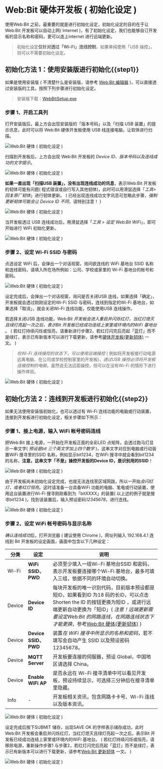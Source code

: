 # Web:Bit 硬体开发板 ( 初始化设定 )

使用Web:Bit 之前，最重要的就是进行初始化设定，初始化设定的目的在于让Web:Bit 开发板可以自动上网( Internet )，有了初始化设定，我们也能够自订开发板的显示名称和密码，更可以连上internet 进行远端更新。

> 初始化设定**仅针对透过「Wi-Fi」连线控制**，如果单纯使用「USB 操控」，则可以不需要初始化设定。

## 初始化方法 1：使用安装版进行初始化{{step1}}

如果是使用安装版 ( 不清楚什么是安装版，请参考 [Web:Bit 编辑器](../index.html#software) )，可以直接透过安装版的工具，按照下列步骤进行初始化设定。

> 安装版下载：[WebBitSetup.exe](https://ota.webduino.io/WebBitInstaller/WebBitSetup.exe#_blank)

### 步骤 1、开启工具列

打开安装版后，最上方会出现安装版的「版本号码」以及「扫描 USB 装置」的提示讯息，此时可以将 Web:Bit 硬体开发板使用 USB 线连接电脑，让软体进行扫描。

![Web:Bit 硬体 ( 初始化设定 )](../../../../media/zh-cn/education/info/setup-01.jpg)

扫描到开发板后，上方会出现 Web:Bit 开发板的 *Device ID、版本号码以及连线成功的文字提示*。

![Web:Bit 硬体 ( 初始化设定 )](../../../../media/zh-cn/education/info/setup-02-1.jpg)

**如果一直出现「扫描USB 装置」，没有出现连线成功的讯息**，表示Web:Bit 开发板的韧体可能有问题( 程式错误或自行写入其他韧体)，此时可以用滑鼠选择「*工具> 回复原厂韧体*」进行韧体更新。 ( 已经出现连线成功文字讯息可忽略此步骤，*强制更新韧体可能会让 Device ID 不同*，请特别注意！ )

![Web:Bit 硬体 ( 初始化设定 )](../../../../media/zh-cn/education/info/setup-02-2.jpg)

当开发板透过 USB 连线成功后，用滑鼠选择「*工具 > 设定 Web:Bit WiFi*」，即可开始进行 WiFi 初始化更新。

![Web:Bit 硬体 ( 初始化设定 )](../../../../media/zh-cn/education/info/setup-02.jpg)

### 步骤 2、设定 Wi-Fi SSID 与密码

点选设定 WiFi 后，会弹出一个对话视窗，询问欲连线的 WiFi 基地台 SSID 名称和连线密码，请填入所在场所例如：公司、学校或家里的 Wi-Fi 基地台的帐号和密码。

![Web:Bit 硬体 ( 初始化设定 )](../../../../media/zh-cn/education/info/setup-03.jpg)

设定完成后，会弹出一个对话视窗，询问是否关闭USB 连线，如果选择「确定」，开发板就会透过刚刚设定的Wi-Fi SSID 与密码，连线到指定的Wi-Fi 基地台，如果选择「取消」，就会关闭Wi-Fi 连线功能，仅能使用USB 连线操作。

若选择关闭USB 连线功能，*Web:Bit 开发板会进入重启并闪烁红灯，当红灯熄灭且绿灯亮起一次之后，表示Bit 开发板已经成功连结上家里或环境内的WiFi 基地台* 。 ( 若红灯持续闪烁或恒亮，请重新进行步骤2，若红灯闪完后亮起「蓝灯」而不是绿灯，表示已有新版本可以进行下载更新，请参考[硬体开发板(更新韧体)](ota.html) 一文。 )

> *在Wi-Fi 连线操控的状态下，可以使用远端操控* ( 例如将开发板接行动电源远离电脑、在公司或学校控制家里的开发板)，*透过USB 操控必须将开发板连接控制的电脑*，虽然说无法远距操控，但可以在没有Wi-Fi 的情形下进行操作体验。

![Web:Bit 硬体 ( 初始化设定 )](../../../../media/zh-cn/education/info/setup-04.jpg)


## 初始化方法 2：连线到开发板进行初始化{{step2}}

如果无法使用安装版初始化，也可以透过有 Wi-Fi 连线功能的电脑或行动装置，连接到开发板进行初始化设定，相关步骤如下所示：

### 步骤 1、接上电源，输入 WiFi 帐号密码连线

把Web:Bit 接上电源，一开始在开发板正面的全彩LED 点矩阵，会透过跑马灯显示一串文字( *预设是bit 三个英文字加上四个数字* )，这串文字对应到电脑或行动装置WiFi 搜寻里的SSID 名称，例如显示bit1234，在WiFi 搜寻中就会看到bit1234 的名称，**注意，这串文字「不是」操控开发板的Device ID，是识别用的SSID**！

![Web:Bit 硬体 ( 初始化设定 )](../../../../media/zh-cn/education/info/setup-05.gif)

由于开发板尚未初始化设定完成，也就无法连线至区域网路，所以一开始*会闪红灯，或者红灯恒亮*。这时请准备一台具备WiFi 功能的电脑、笔电或行动装置，使用这台装置进行Wi-Fi 搜寻刚刚看到为「bitXXXX」的装置( 以上述的例子就是搜寻bit1234 )，找到该装置后，输入预设密码*12345678*，进行连线。

![Web:Bit 硬体 ( 初始化设定 )](../../../../media/zh-cn/education/info/setup-06.jpg)


### 步骤 2、设定 WiFi 帐号密码与显示名称

*确认连线成功*后，打开浏览器 ( 建议使用 Chrome )，网址列输入 192.168.4.1 连线到 Bit 开发板的设定画面，画面中包含以下几种设定：

|分类|设定|说明|
|--|--|--|
|Wi-Fi|**WiFi SSID、PWD**|必须至少填入一组Wi-Fi 基地台SSID 和密码，表示开发板要连接哪个Wi-Fi 基地台，最多可填入三组，依据不同的环境自动切换。 |
|Device|**Device ID**|每块开发板的唯一识别代码，目前版本预设都是短ID，如果看到ID 为18 码的长ID，可以点击Shorten the ID 的按钮更换为短ID ，或进行远端更新自动更换为「短ID」( *注意！远端更新需要设定Web:Bit 的网路连线，在网路连线状态下才能更换*，参考[Web:Bit 硬体(更新韧体)](ota.html) )|
|Device|**Device SSID、PWD**|装置*在 WiFi 搜寻中所显示的名称和密码*，若不填写会自动产生 SSID 以及预设密码 12345678。 |
|Device|**MQTT Server**|开发板要连接的伺服器，预设 Global，中国地区请选择 China。 |
|Device|**Enable WiFi AP**|是否永远在 Wi-Fi 搜寻清单中可以看见开发板，预设持续显示，可选择三分钟后在搜寻清单里隐藏。 |
|Info|-|开发板相关资讯，包含网路卡卡号、Wi-Fi 连线以及版本资讯。 |

![Web:Bit 硬体 ( 初始化设定 )](../../../../media/zh-cn/education/info/setup-07.jpg)

设定完成后按下SUBMIT 储存，出现SAVE OK 的字样表示储存成功，此时Web:Bit 开发板会重启并闪烁红灯，当红灯熄灭且绿灯亮起一次之后，表示Bit 开发板已经成功连结上家里或环境内的WiFi 基地台。 ( 若红灯持续闪烁或恒亮，请移除电源，重新操作步骤1 与步骤2，若红灯闪完后亮起「蓝灯」而不是绿灯，表示已有新版本可以进行下载更新，请参考[Web:Bit 更新韧体](ota.html) 一文。 )

![Web:Bit 硬体 ( 初始化设定 )](../../../../media/zh-cn/education/info/setup-08.jpg)